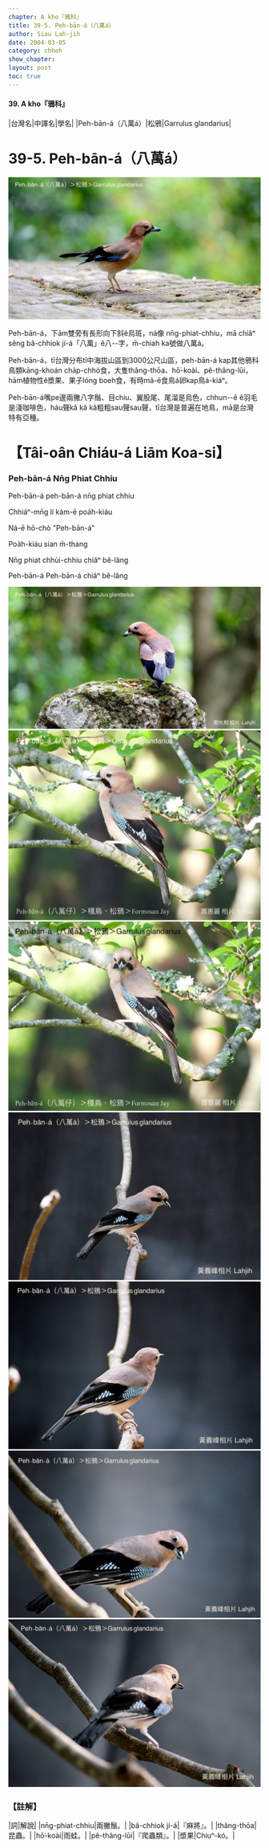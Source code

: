 ```yaml
---
chapter: A kho『鴉科』
title: 39-5. Peh-bān-á（八萬á）
author: Siau Lah-jih
date: 2004-03-05    
category: chheh
show_chapter: 
layout: post
toc: true
---
```


#### 39. A kho『鴉科』


|台灣名|中譯名|學名|
|Peh-bān-á（八萬á）|松鴉|Garrulus glandarius|


# 39-5. Peh-bān-á（八萬á）

![](../too5/39/39-5-2.Peh-bān-á.jpg)


Peh-bān-á，下ām雙旁有長形向下斜ê烏斑，ná像 nn̄g-phiat-chhiu，mā chiâⁿ sêng bâ-chhiok jí-á「八萬」ê八--字，m̄-chiah ka號做八萬á。

Peh-bān-á，tī台灣分布tī中海拔山區到3000公尺山區，peh-bān-á kap其他鴉科鳥類kāng-khoán cha̍p-chhò食，大隻thâng-thōa、hō͘-koài、pê-thâng-lūi，hām植物性ê漿果、果子lóng boeh食，有時mā-ē食鳥á卵kap鳥á-kiáⁿ。

Peh-bān-á嘴pe邊兩撇八字鬚、目chiu、翼股尾、尾溜是烏色，chhun--ê ê羽毛是淺咖啡色，háu聲kă kă kă粗粗sau聲sau聲，tī台灣是普遍在地鳥，mā是台灣特有亞種。





# 【Tâi-oân Chiáu-á Liām Koa-si】

### **Peh-bān-á Nn̄g Phiat Chhiu**


Peh-bān-á peh-bān-á nn̄g phiat chhiu

Chhiáⁿ-mn̄g lí kám-ē poa̍h-kiáu

Ná-ē hō-chò "Peh-bān-á"

Poa̍h-kiáu sian m̄-thang

Nn̄g phiat chhùi-chhiu chiâⁿ bê-lâng

Peh-bān-á Peh-bān-á chiâⁿ bê-lâng



![](../too5/39/39-5-1.Peh-bān-á.jpg)
![](../too5/39/39-5-3.Peh-bān-á.jpg)
![](../too5/39/39-5-4.Peh-bān-á.jpg)
![](../too5/39/39-5-5.Peh-bān-á.jpg)
![](../too5/39/39-5-6.Peh-bān-á.jpg)
![](../too5/39/39-5-7.Peh-bān-á.jpg)
![](../too5/39/39-5-8.Peh-bān-á.jpg)




### 【註解】

|詞|解說|
|nn̄g-phiat-chhiu|兩撇鬚。|
|bâ-chhiok jí-á|『麻將』。|
|thâng-thōa|昆蟲。|
|hō͘-koài|雨蛙。|
|pê-thâng-lūi|『爬蟲類』。|
|漿果|Chiuⁿ-kó。|


